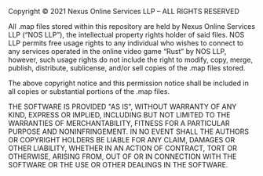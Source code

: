 Copyright © 2021 Nexus Online Services LLP – ALL RIGHTS RESERVED

All .map files stored within this repository are held by Nexus Online Services LLP (“NOS LLP”),
the intellectual property rights holder of said files. NOS LLP permits free usage rights to any
individual who wishes to connect to any services operated in the online video game “Rust”
by NOS LLP, however, such usage rights do not include the right to modify, copy, merge,
publish, distribute, sublicense, and/or sell copies of the .map files stored.

The above copyright notice and this permission notice shall be included in all copies or
substantial portions of the .map files.

THE SOFTWARE IS PROVIDED "AS IS", WITHOUT WARRANTY OF ANY KIND, EXPRESS OR
IMPLIED, INCLUDING BUT NOT LIMITED TO THE WARRANTIES OF MERCHANTABILITY,
FITNESS FOR A PARTICULAR PURPOSE AND NONINFRINGEMENT. IN NO EVENT SHALL THE
AUTHORS OR COPYRIGHT HOLDERS BE LIABLE FOR ANY CLAIM, DAMAGES OR OTHER
LIABILITY, WHETHER IN AN ACTION OF CONTRACT, TORT OR OTHERWISE, ARISING FROM,
OUT OF OR IN CONNECTION WITH THE SOFTWARE OR THE USE OR OTHER DEALINGS IN
THE SOFTWARE.
